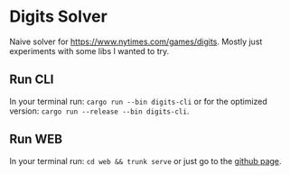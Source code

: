 # Digits Solver

Naive solver for https://www.nytimes.com/games/digits. Mostly just experiments 
with some libs I wanted to try.

## Run CLI

In your terminal run: `cargo run --bin digits-cli` or for the optimized version:
`cargo run --release --bin digits-cli`.

## Run WEB

In your terminal run: `cd web && trunk serve` or just go to the
[github page](https://digits.j2e.co/).
